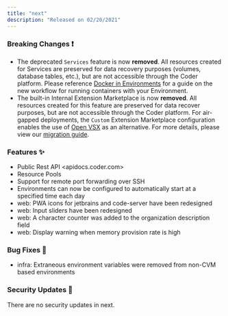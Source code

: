 ```yaml
---
title: "next"
description: "Released on 02/20/2021"
---
```


### Breaking Changes ❗

- The deprecated `Services` feature is now **removed**. All resources created
  for Services are preserved for data recovery purposes (volumes,
  database tables, etc.), but are not accessible through the Coder platform.
  Please reference
  [Docker in Environments](https://coder.com/docs/environments/cvms) for
  a guide on the new workflow for running containers with your Environment.
- The built-in Internal Extension Marketplace is now **removed**. All resources
  created for this feature are preserved for data recover purposes, but are not
  accessible through the Coder platform. For air-gapped deployments, the `Custom`
  Extension Marketplace configuration enables the use of
  [Open VSX](https://github.com/eclipse/openvsx) as
  an alternative. For more details, please view our [migration guide](TODO).

### Features ✨

- Public Rest API <apidocs.coder.com>
- Resource Pools
- Support for remote port forwarding over SSH
- Environments can now be configured to automatically start at a specified time
  each day
- web: PWA icons for jetbrains and code-server have been redesigned
- web: Input sliders have been redesigned
- web: A character counter was added to the organization description field
- web: Display warning when memory provision rate is high

### Bug Fixes 🐛

- infra: Extraneous environment variables were removed from non-CVM based
  environments

### Security Updates 🔐

There are no security updates in next.
